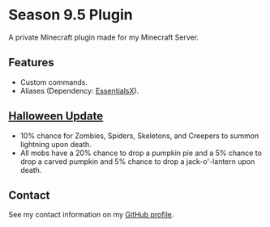 # Season 9.5 Plugin

A private Minecraft plugin made for my Minecraft Server.

## Features

- Custom commands.
- Aliases (Dependency: [EssentialsX](https://github.com/EssentialsX/Essentials)).

## [Halloween Update](https://github.com/bernardodangelo/season-9-5/releases/tag/0.1.1)

- 10% chance for Zombies, Spiders, Skeletons, and Creepers to summon lightning upon death.
- All mobs have a 20% chance to drop a pumpkin pie and a 5% chance to drop a carved pumpkin and 5% chance to drop a jack-o'-lantern upon death.

## Contact

See my contact information on my [GitHub profile](https://github.com/bernardodangelo).
